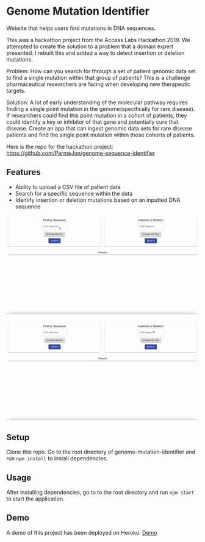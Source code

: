 # Genome Mutation Identifier
Website that helps users find mutations in DNA sequences.

This was a hackathon project from the Access Labs Hackathon 2019. We attempted to create the solution to a problem that a domain expert presented. I rebuilt this and added a way to detect insertion or deletion mutations.

Problem: How can you search for through a set of patient genomic data set to find a single mutation within that group of patients? This is a challenge pharmaceutical researchers are facing when developing new therapeutic targets.

Solution: A lot of early understanding of the molecular pathway requires finding a single point mutation in the genome(specifically for rare disease). If researchers could find this point mutation in a cohort of patients, they could identify a key or inhibitor of that gene and potentially cure that disease. Create an app that can ingest genomic data sets for rare disease patients and find the single point mutation within those cohorts of patients.

Here is the repo for the hackathon project: https://github.com/ParmeJon/genome-sequence-identifier

## Features
* Ability to upload a CSV file of patient data
* Search for a specific sequence within the data
* Identify insertion or deletion mutations based on an inputted DNA sequence

![find by sequence gif](find_by_sequence.gif)

![insertion or deletion gif](insertion_or_deletion.gif)

## Setup
Clone this repo.
Go to the root directory of genome-mutation-identifier and run ```npm install``` to install dependencies.

## Usage
After installing dependencies, go to to the root directory and run ```npm start``` to start the application.

## Demo
A demo of this project has been deployed on Heroku. [Demo](https://genome-mutation-identifier.herokuapp.com/)
